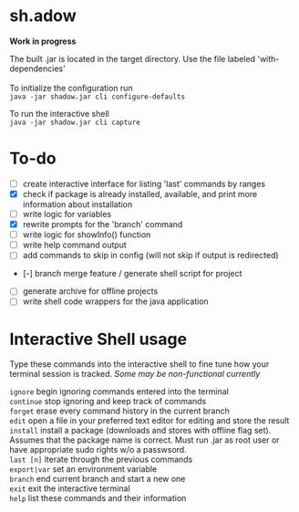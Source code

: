 # sh.adow

<b>Work in progress</b>

The built .jar is located in the target directory. Use the file labeled 'with-dependencies'<br><br>
To initialize the configuration run<br>
`java -jar shadow.jar cli configure-defaults`<br>

To run the interactive shell<br>
`java -jar shadow.jar cli capture`<br>

# To-do

- [ ] create interactive interface for listing 'last' commands by ranges
- [X] check if package is already installed, available, and print more information about installation
- [ ] write logic for variables
- [X] rewrite prompts for the 'branch' command
- [ ] write logic for showInfo() function
- [ ] write help command output
- [ ] add commands to skip in config (will not skip if output is redirected)
- [-] branch merge feature / generate shell script for project
- [ ] generate archive for offline projects
- [ ] write shell code wrappers for the java application

# Interactive Shell usage

Type these commands into the interactive shell to fine tune how your terminal session is tracked. <i>Some may be non-functional currently</i>

`ignore` begin ignoring commands entered into the terminal<br>
`continue` stop ignoring and keep track of commands<br>
`forget` erase every command history in the current branch<br>
`edit` open a file in your preferred text editor for editing and store the result<br>
`install` install a package (downloads and stores with offline flag set). Assumes that the package name is correct. Must run .jar as root user or have appropriate sudo rights w/o a passwsord.<br>
`last [n]` iterate through the previous commands<br>
`export|var` set an environment variable<br>
`branch` end current branch and start a new one<br>
`exit` exit the interactive terminal<br>
`help` list these commands and their information<br>
